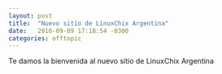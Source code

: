 ```yaml
---
layout: post
title:  "Nuevo sitio de LinuxChix Argentina"
date:   2016-09-09 17:18:54 -0300
categories: offtopic
---
```

Te damos la bienvenida al nuevo sitio de LinuxChix Argentina

